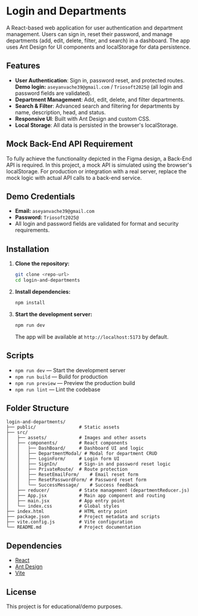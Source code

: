 # Login and Departments

A React-based web application for user authentication and department management. Users can sign in, reset their password, and manage departments (add, edit, delete, filter, and search) in a dashboard. The app uses Ant Design for UI components and localStorage for data persistence.

## Features
- **User Authentication**: Sign in, password reset, and protected routes. **Demo login:** `aseyanvache39@gmail.com` / `Triosoft2025@` (all login and password fields are validated).
- **Department Management**: Add, edit, delete, and filter departments.
- **Search & Filter**: Advanced search and filtering for departments by name, description, head, and status.
- **Responsive UI**: Built with Ant Design and custom CSS.
- **Local Storage**: All data is persisted in the browser's localStorage.

## Mock Back-End API Requirement
To fully achieve the functionality depicted in the Figma design, a Back-End API is required. In this project, a mock API is simulated using the browser's localStorage. For production or integration with a real server, replace the mock logic with actual API calls to a back-end service.

## Demo Credentials
- **Email:** `aseyanvache39@gmail.com`
- **Password:** `Triosoft2025@`
- All login and password fields are validated for format and security requirements.

## Installation

1. **Clone the repository:**
   ```bash
   git clone <repo-url>
   cd login-and-departments
   ```
2. **Install dependencies:**
   ```bash
   npm install
   ```
3. **Start the development server:**
   ```bash
   npm run dev
   ```
   The app will be available at `http://localhost:5173` by default.

## Scripts
- `npm run dev` — Start the development server
- `npm run build` — Build for production
- `npm run preview` — Preview the production build
- `npm run lint` — Lint the codebase

## Folder Structure
```
login-and-departments/
├── public/                # Static assets
├── src/
│   ├── assets/            # Images and other assets
│   ├── components/        # React components
│   │   ├── DashBoard/     # Dashboard UI and logic
│   │   ├── DepartmentModal/ # Modal for department CRUD
│   │   ├── LoginForm/     # Login form UI
│   │   ├── SignIn/        # Sign-in and password reset logic
│   │   ├── PrivateRoute/  # Route protection
│   │   ├── ResetEmailForm/    # Email reset form
│   │   ├── ResetPasswordForm/ # Password reset form
│   │   └── SuccessMessage/    # Success feedback
│   ├── reducer/           # State management (departmentReducer.js)
│   ├── App.jsx            # Main app component and routing
│   ├── main.jsx           # App entry point
│   └── index.css          # Global styles
├── index.html             # HTML entry point
├── package.json           # Project metadata and scripts
├── vite.config.js         # Vite configuration
└── README.md              # Project documentation
```

## Dependencies
- [React](https://react.dev/)
- [Ant Design](https://ant.design/)
- [Vite](https://vitejs.dev/)

## License
This project is for educational/demo purposes.
